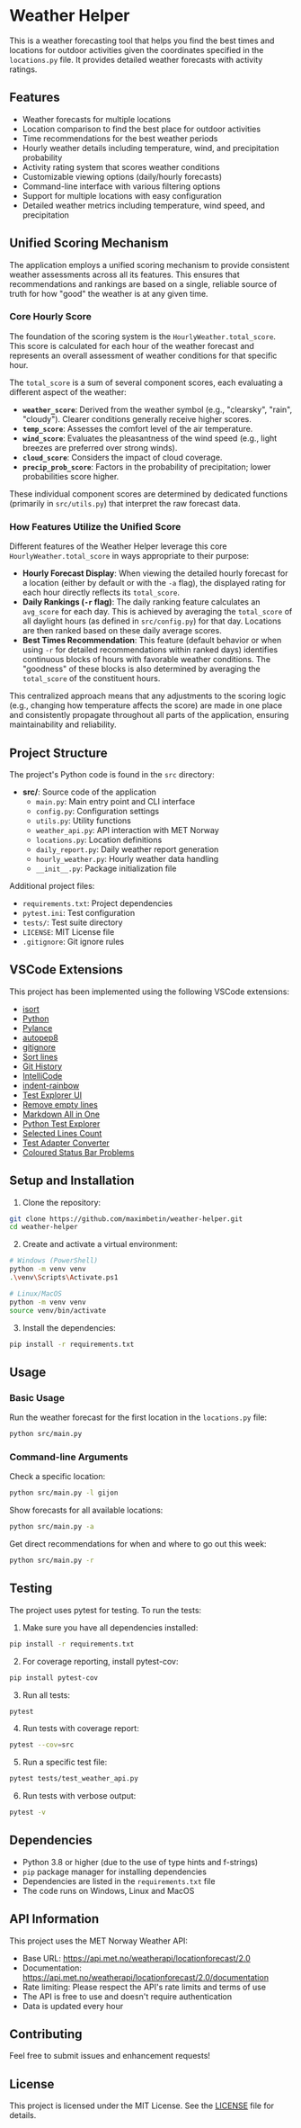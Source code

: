 # Weather Helper

This is a weather forecasting tool that helps you find the best times and locations for outdoor activities given the coordinates specified in the `locations.py` file. It provides detailed weather forecasts with activity ratings.

## Features

- Weather forecasts for multiple locations
- Location comparison to find the best place for outdoor activities
- Time recommendations for the best weather periods
- Hourly weather details including temperature, wind, and precipitation probability
- Activity rating system that scores weather conditions
- Customizable viewing options (daily/hourly forecasts)
- Command-line interface with various filtering options
- Support for multiple locations with easy configuration
- Detailed weather metrics including temperature, wind speed, and precipitation

## Unified Scoring Mechanism

The application employs a unified scoring mechanism to provide consistent weather assessments across all its features. This ensures that recommendations and rankings are based on a single, reliable source of truth for how "good" the weather is at any given time.

### Core Hourly Score

The foundation of the scoring system is the `HourlyWeather.total_score`. This score is calculated for each hour of the weather forecast and represents an overall assessment of weather conditions for that specific hour.

The `total_score` is a sum of several component scores, each evaluating a different aspect of the weather:

*   **`weather_score`**: Derived from the weather symbol (e.g., "clearsky", "rain", "cloudy"). Clearer conditions generally receive higher scores.
*   **`temp_score`**: Assesses the comfort level of the air temperature.
*   **`wind_score`**: Evaluates the pleasantness of the wind speed (e.g., light breezes are preferred over strong winds).
*   **`cloud_score`**: Considers the impact of cloud coverage.
*   **`precip_prob_score`**: Factors in the probability of precipitation; lower probabilities score higher.

These individual component scores are determined by dedicated functions (primarily in `src/utils.py`) that interpret the raw forecast data.

### How Features Utilize the Unified Score

Different features of the Weather Helper leverage this core `HourlyWeather.total_score` in ways appropriate to their purpose:

*   **Hourly Forecast Display**: When viewing the detailed hourly forecast for a location (either by default or with the `-a` flag), the displayed rating for each hour directly reflects its `total_score`.
*   **Daily Rankings (`-r` flag)**: The daily ranking feature calculates an `avg_score` for each day. This is achieved by averaging the `total_score` of all daylight hours (as defined in `src/config.py`) for that day. Locations are then ranked based on these daily average scores.
*   **Best Times Recommendation**: This feature (default behavior or when using `-r` for detailed recommendations within ranked days) identifies continuous blocks of hours with favorable weather conditions. The "goodness" of these blocks is also determined by averaging the `total_score` of the constituent hours.

This centralized approach means that any adjustments to the scoring logic (e.g., changing how temperature affects the score) are made in one place and consistently propagate throughout all parts of the application, ensuring maintainability and reliability.

## Project Structure

The project's Python code is found in the `src` directory:

- **src/**: Source code of the application
  - `main.py`: Main entry point and CLI interface
  - `config.py`: Configuration settings
  - `utils.py`: Utility functions
  - `weather_api.py`: API interaction with MET Norway
  - `locations.py`: Location definitions
  - `daily_report.py`: Daily weather report generation
  - `hourly_weather.py`: Hourly weather data handling
  - `__init__.py`: Package initialization file

Additional project files:
- `requirements.txt`: Project dependencies
- `pytest.ini`: Test configuration
- `tests/`: Test suite directory
- `LICENSE`: MIT License file
- `.gitignore`: Git ignore rules

## VSCode Extensions

This project has been implemented using the following VSCode extensions:

- [isort](https://marketplace.visualstudio.com/items?itemName=ms-python.isort)
- [Python](https://marketplace.visualstudio.com/items?itemName=ms-python.python)
- [Pylance](https://marketplace.visualstudio.com/items?itemName=ms-python.vscode-pylance)
- [autopep8](https://marketplace.visualstudio.com/items?itemName=ms-python.autopep8)
- [gitignore](https://marketplace.visualstudio.com/items?itemName=codezombiech.gitignore)
- [Sort lines](https://marketplace.visualstudio.com/items?itemName=Tyriar.sort-lines)
- [Git History](https://marketplace.visualstudio.com/items?itemName=donjayamanne.githistory)
- [IntelliCode](https://marketplace.visualstudio.com/items?itemName=VisualStudioExptTeam.vscodeintellicode)
- [indent-rainbow](https://marketplace.visualstudio.com/items?itemName=oderwat.indent-rainbow)
- [Test Explorer UI](https://marketplace.visualstudio.com/items?itemName=hbenl.vscode-test-explorer)
- [Remove empty lines](https://marketplace.visualstudio.com/items?itemName=aaron-bond.better-comments)
- [Markdown All in One](https://marketplace.visualstudio.com/items?itemName=yzhang.markdown-all-in-one)
- [Python Test Explorer](https://marketplace.visualstudio.com/items?itemName=hbenl.vscode-test-explorer)
- [Selected Lines Count](https://marketplace.visualstudio.com/items?itemName=aaron-bond.better-comments)
- [Test Adapter Converter](https://marketplace.visualstudio.com/items?itemName=ms-vscode.test-adapter-converter)
- [Coloured Status Bar Problems](https://marketplace.visualstudio.com/items?itemName=bradzacher.vscode-coloured-status-bar-problems)

## Setup and Installation

1. Clone the repository:
```bash
git clone https://github.com/maximbetin/weather-helper.git
cd weather-helper
```

2. Create and activate a virtual environment:
```bash
# Windows (PowerShell)
python -m venv venv
.\venv\Scripts\Activate.ps1

# Linux/MacOS
python -m venv venv
source venv/bin/activate
```

3. Install the dependencies:
```bash
pip install -r requirements.txt
```

## Usage

### Basic Usage
Run the weather forecast for the first location in the `locations.py` file:
```bash
python src/main.py
```

### Command-line Arguments

Check a specific location:
```bash
python src/main.py -l gijon
```

Show forecasts for all available locations:
```bash
python src/main.py -a
```

Get direct recommendations for when and where to go out this week:
```bash
python src/main.py -r
```

## Testing

The project uses pytest for testing. To run the tests:

1. Make sure you have all dependencies installed:
```bash
pip install -r requirements.txt
```

2. For coverage reporting, install pytest-cov:
```bash
pip install pytest-cov
```

3. Run all tests:
```bash
pytest
```

4. Run tests with coverage report:
```bash
pytest --cov=src
```

5. Run a specific test file:
```bash
pytest tests/test_weather_api.py
```

6. Run tests with verbose output:
```bash
pytest -v
```

## Dependencies

- Python 3.8 or higher (due to the use of type hints and f-strings)
- `pip` package manager for installing dependencies
- Dependencies are listed in the `requirements.txt` file
- The code runs on Windows, Linux and MacOS

## API Information

This project uses the MET Norway Weather API:
- Base URL: https://api.met.no/weatherapi/locationforecast/2.0
- Documentation: https://api.met.no/weatherapi/locationforecast/2.0/documentation
- Rate limiting: Please respect the API's rate limits and terms of use
- The API is free to use and doesn't require authentication
- Data is updated every hour

## Contributing

Feel free to submit issues and enhancement requests!

## License

This project is licensed under the MIT License. See the [LICENSE](LICENSE) file for details.